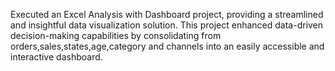 Executed an Excel Analysis with Dashboard project, providing a streamlined and insightful data visualization solution. This project enhanced data-driven decision-making capabilities by consolidating from orders,sales,states,age,category and channels into an easily accessible and interactive dashboard.
